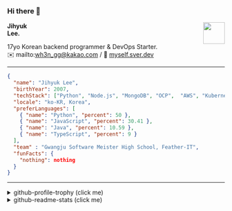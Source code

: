 ### Hi there 👋
<a href="https://litt.ly/wh3nilvyou">
<img src="https://github.githubassets.com/images/mona-loading-default.gif" width="50px" align="right">
</a>

**Jihyuk\
Lee.**

17yo Korean backend programmer & DevOps Starter.\
:envelope: mailto:wh3n_gg@kakao.com
/
:link: [myself.sver.dev](https://myself.sver.dev)

---

```json
{
  "name": "Jihyuk Lee",
  "birthYear": 2007,
  "techStack": ["Python", "Node.js", "MongoDB", "OCP",  "AWS", "Kubernetes"],
  "locale": "ko-KR, Korea",
  "preferLanguages": [
    { "name": "Python", "percent": 50 },
    { "name": "JavaScript", "percent": 30.41 },
    { "name": "Java", "percent": 10.59 },
    { "name": "TypeScript", "percent": 9 }
  ],
  "team" : "Gwangju Software Meister High School, Feather-IT",
  "funFacts": {
    "nothing": nothing
  }
}
```
---
<details>
  <summary>github-profile-trophy (click me)</summary>
  
![](https://github-profile-trophy.vercel.app/?username=sverdev&row=1&column=8&theme=nord)
  
</details>
<details>
  <summary>github-readme-stats (click me)</summary>
  
<!--START_SECTION:waka-->
![Code Time](http://img.shields.io/badge/Code%20Time-123%20hrs%2048%20mins-blue)

![Lines of code](https://img.shields.io/badge/%EC%A0%80%EB%8A%94%20%EC%97%AC%ED%83%9C%EA%B9%8C%EC%A7%80%20-126.3%20thousand%20%EC%A4%84%EC%9D%98%20%EC%BD%94%EB%93%9C%EB%A5%BC%20%EC%9E%91%EC%84%B1%ED%96%88%EC%96%B4%EC%9A%94.-blue)

**저는 저녁형 인간이에요. 🦉** 

```text
🌞 아침                     28 commits          ███░░░░░░░░░░░░░░░░░░░░░░   11.97 % 
🌆 낮　                     56 commits          ██████░░░░░░░░░░░░░░░░░░░   23.93 % 
🌃 저녁                     100 commits         ███████████░░░░░░░░░░░░░░   42.74 % 
🌙 밤　                     50 commits          █████░░░░░░░░░░░░░░░░░░░░   21.37 % 
```


📊 **저는 이번주를 이렇게 시간을 보냈어요.** 

```text
🕑︎ Timezone: Asia/Seoul

💬 프로그래밍 언어들: 
Python                   4 hrs 9 mins        ██████████████░░░░░░░░░░░   56.58 % 
JavaScript               2 hrs 17 mins       ████████░░░░░░░░░░░░░░░░░   31.27 % 
TypeScript               34 mins             ██░░░░░░░░░░░░░░░░░░░░░░░   07.73 % 
Other                    16 mins             █░░░░░░░░░░░░░░░░░░░░░░░░   03.80 % 
JSON                     2 mins              ░░░░░░░░░░░░░░░░░░░░░░░░░   00.55 % 

🔥 에디터들: 
VS Code                  7 hrs 20 mins       █████████████████████████   100.00 % 

💻 운영 체제들: 
Windows                  7 hrs 20 mins       █████████████████████████   100.00 % 
```


 Last Updated on 08/11/2023 18:38:06 UTC
<!--END_SECTION:waka-->

</details>

</div>

